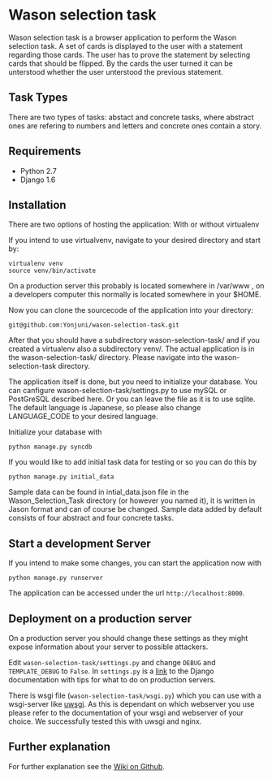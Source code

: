 Wason selection task
====================

Wason selection task is a browser application to perform the Wason selection task. A set of cards is displayed to the user with a statement regarding those cards. The user has to prove the statement by selecting cards that should be flipped. By the cards the user turned it can be unterstood whether the user unterstood the previous statement.

Task Types
----------

There are two types of tasks: abstact and concrete tasks, where abstract ones are refering to numbers and letters and concrete ones contain a story.

Requirements
------------

* Python 2.7
* Django 1.6

Installation
------------

There are two options of hosting the application: With or without virtualenv 

If you intend to use virtualvenv, navigate to your desired directory and start by: 

    virtualenv venv
    source venv/bin/activate

On a production server this probably is located somewhere in /var/www , on a developers computer this normally is located somewhere in your $HOME.

Now you can clone the sourcecode of the application into your directory:

    git@github.com:Yonjuni/wason-selection-task.git

After that you should have a subdirectory wason-selection-task/ and if you created a virtualenv also a subdirectory venv/. The actual application is in the wason-selection-task/ directory. Please navigate into the wason-selection-task directory. 

The application itself is done, but you need to initialize your database. You can canfigure wason-selection-task/settings.py to use mySQL or PostGreSQL described here. Or you can leave the file as it is to use sqlite. The default language is Japanese, so please also change LANGUAGE_CODE to your desired language.

Initialize your database with

    python manage.py syncdb
    
If you would like to add initial task data for testing or so you can do this by

    python manage.py initial_data

Sample data can be found in intial_data.json file in the Wason_Selection_Task directory (or however you named it), it is written in Jason format and can of course be changed. Sample data added by default consists of four abstract and four concrete tasks.
    
Start a development Server
--------------------------
If you intend to make some changes, you can start the application now with

    python manage.py runserver
    
The application can be accessed under the url `http://localhost:8000`.

Deployment on a production server
---------------------------------
On a production server you should change these settings as they might expose information about
your server to possible attackers.

Edit `wason-selection-task/settings.py` and change `DEBUG` and `TEMPLATE_DEBUG` to `False`. In `settings.py` is a [link](https://docs.djangoproject.com/en/1.7/howto/deployment/checklist/) to the Django documentation with tips for 
what to do on production servers.

There is wsgi file (`wason-selection-task/wsgi.py`) which you can use with a wsgi-server like 
[uwsgi](https://uwsgi-docs.readthedocs.org/en/latest/ "uwsgi website and documentation"). As this is dependant on
which webserver you use please refer to the documentation of your wsgi and webserver of your choice. We successfully 
tested this with uwsgi and nginx.

Further explanation
-------------------
For further explanation see the [Wiki on Github](https://github.com/Yonjuni/wason-selection-task/wiki "Wiki on Github").
